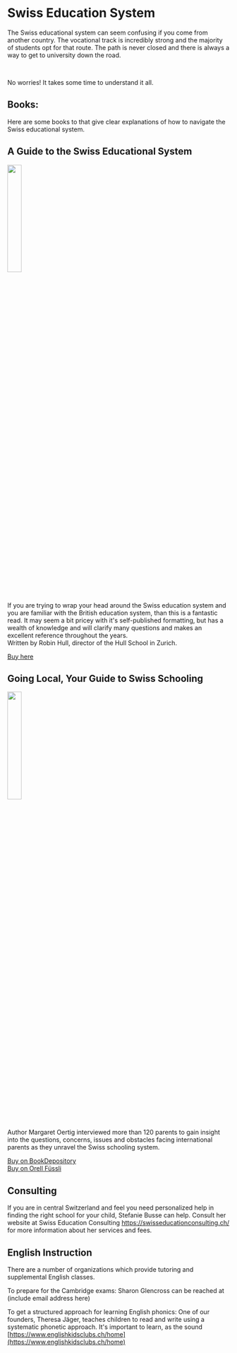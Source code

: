 # Swiss Education System
The Swiss educational system can seem confusing if you come from another country.  The vocational track is incredibly strong and the majority of students opt for that route.  The path is never closed and there is always a way to get to university down the road. 


<object data="/assets/Swiss education system.pdf" type="application/pdf" width="100%" height="500"><a href="/assets/Swiss education system.pdf"></a></object><br>

No worries!  It takes some time to understand it all. 

## Books: 
Here are some books to that give clear explanations of how to navigate the Swiss educational system. 

## A Guide to the Swiss Educational System

<img width="25%" src="https://i.imgur.com/i7EWgnh.jpg" />

If you are trying to wrap your head around the Swiss education system and you are familiar with the British education system, than this is a fantastic read.  It may seem a bit pricey with it's self-published formatting, but has a wealth of knowledge and will clarify many questions and makes an excellent reference throughout the years.  
Written by Robin Hull, director of the Hull School in Zurich. 
 

<a href="https://guideto.ch/" rel="nofollow"> Buy here
</a>  

## Going Local, Your Guide to Swiss Schooling

<img width="25%" src="https://i.imgur.com/l1QGlSC.png" />

Author Margaret Oertig interviewed more than 120 parents to gain insight into the questions, concerns, issues and obstacles facing international parents as they unravel the Swiss schooling system.  
 

<a href="https://www.bookdepository.com/Going-Local-Margaret-Oertig/9783905252255?ref=grid-view&qid=1662552643915&sr=1-1" rel="nofollow"> Buy on BookDepository</a>  
<a href="https://www.orellfuessli.ch/shop/home/artikeldetails/A1019220571" rel="nofollow">Buy on Orell Füssli</a>

## Consulting
If you are in central Switzerland and feel you need personalized help in finding the right school for your child, Stefanie Busse can help.  Consult her website at Swiss Education Consulting https://swisseducationconsulting.ch/ for more information about her services and fees. 

## English Instruction
There are a number of organizations which provide tutoring and supplemental English classes.

To prepare for the Cambridge exams:
	Sharon Glencross can be reached at (include email address here)

To get a structured approach for learning English phonics:
	One of our founders, Theresa Jäger, teaches children to read and write using a systematic phonetic approach.  It's important to learn, as the sound [https://www.englishkidsclubs.ch/home](https://www.englishkidsclubs.ch/home)





<!--stackedit_data:
eyJoaXN0b3J5IjpbNzI5NTQ1MTgxLDg4OTcxNzg4MywxODE3Mj
IyODA0LDM5OTU4NDU5NSw2NTI3ODAzNjEsNTE1NzYyNDMsLTIw
MDAxNzcyNzksMTc3OTUwMzY0OSwtMTA1NTEyNjA0LC0xOTA4Nz
g5NjQ5LC0xMTgxMTA3MTUzLDEwMjUzNDU1NjQsMTQ1NTk5MjM3
NCwtMTk1NjA4MjE5OF19
-->
